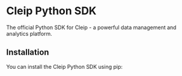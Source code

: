 # Cleip Python SDK

The official Python SDK for Cleip - a powerful data management and analytics platform.

## Installation

You can install the Cleip Python SDK using pip:
